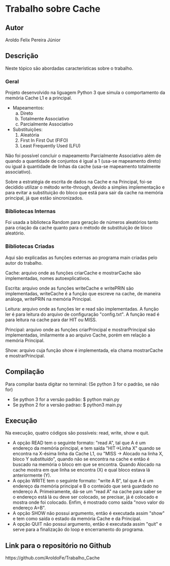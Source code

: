 <h1>Trabalho sobre Cache</h1>

<h2>Autor</h2>
Aroldo Felix Pereira Júnior

<h2>Descrição</h2>
<p>Neste tópico são abordadas características sobre o trabalho.</p>

<h3>Geral</h3>
<p>Projeto desenvolvido na liguagem Python 3 que simula o comportamento da memória Cache L1 e a principal. <br>
<ul>
  <li>Mapeamentos:
    <ol type="a">
      <li> Direto 
      <li> Totalmente Associativo
      <li> Parcialmente Associativo
    </ol>
  <li>Substituições:
    <ol>
      <li> Aleatória
      <li> First In First Out (FIFO)
      <li> Least Frequently Used (LFU)
    </ol>
</ul>
<p> Não foi possível concluir o mapeamento Parcialmente Associativo além de quando a quantidade de conjuntos é 
igual a 1 (usa-se mapeamento direto)  ou igual à quantidade de linhas da cache (usa-se mapeamento totalmente associativo).
<p>Sobre a estratégia de escrita de dados na Cache e na Principal, foi-se decidido utilizar o método write-through, devido a simples implementação e para evitar a substituição do bloco que está para sair da cache na memória principal, já que estão sincronizados.
  
<h3> Bibliotecas Internas</h3>
<p> Foi usada a biblioteca Random para geração de números aleatórios tanto para
criação da cache quanto para o método de substituição de bloco aleatório.

<h3>Bibliotecas Criadas</h3>
Aqui são explicadas as funções externas ao programa main criadas pelo autor do trabalho.
<p>Cache: arquivo onde as funções criarCache e mostrarCache são implementadas, nomes autoexplicativos.
<p>Escrita: arquivo onde as funções writeCache e writePRIN são implementadas, writeCache é a função
que escreve na cache, de maneira análoga, writePRIN na memória Principal.
<p>Leitura: arquivo onde as funções ler e read são implementadas. 
A função ler é para leitura do arquivo de configuração "config.txt". 
A função read é para leitura na cache para dar HIT ou MISS.
<p>Principal: arquivo onde as funções criarPrincipal e mostrarPrincipal são implementadas, 
imilarmente a ao arquivo Cache, porém em relação a memória Principal.
<p>Show: arquivo cuja função show é implementada, ela chama mostrarCache e mostrarPrincipal.

<h2> Compilação</h2>
<p> Para compilar basta digitar no terminal: (Se python 3 for o padrão, se não for)<br>
<ul>
  <li>Se python 3 for a versão padrão: $ python main.py
  <li>Se python 2 for a versão padrao: $ python3 main.py
</ul>

<h2>Execução</h2>
Na execução, quatro códigos são possíveis: read, write, show e quit.
<ul>
  <li>A opção READ tem o seguinte formato: "read A", tal que A é um endereço da memória principal, e tem saída "HIT->Linha X" 
  quando se encontra na X-ésima linha da Cache L1, ou "MISS -> Alocado na linha X, bloco Y substituído", quando não se 
  encontra na cache e então é buscado na memória o bloco em que se encontra. Quando Alocado na cache mostra em que linha se 
  encontra (X) e qual bloco estava lá anteriormente (Y).
  <li>A opção WRITE tem o seguinte formato: "write A B", tal que A é um endereço da memória principal e B  o conteúdo que 
  será guardado no endereço A. Primeiramente, dá-se um "read A" na cache para saber se o endereço está lá ou deve ser colocado,
  se precisar, já é colocado e mostra onde foi colocado. Enfim, é mostrado como saída "novo valor do endereço A=B".
  <li>A opção SHOW não possui argumento, então é executada assim "show" e tem como saída o estado da memória Cache e da Principal.
  <li>A opção QUIT não possui argumento, então é executada assim "quit" e serve para a finalização do loop e encerramento do programa.
</ul>
<h2>Link para o repositório no Github</h2>
https://github.com/AroldoFe/Trabalho_Cache
